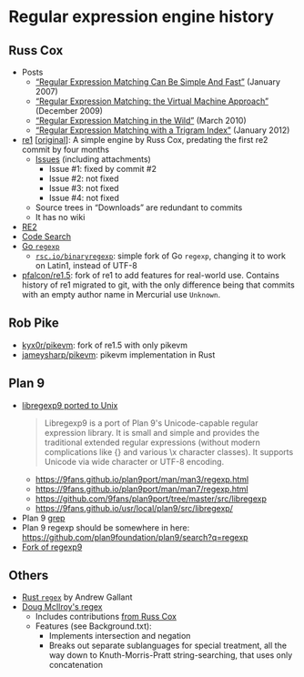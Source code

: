 # Regular expression engine history

## Russ Cox

- Posts
  - [“Regular Expression Matching Can Be Simple And Fast”](https://swtch.com/~rsc/regexp/regexp1.html)
    (January 2007)
  - [“Regular Expression Matching: the Virtual Machine Approach”](https://swtch.com/~rsc/regexp/regexp2.html)
    (December 2009)
  - [“Regular Expression Matching in the Wild”](https://swtch.com/~rsc/regexp/regexp3.html)
    (March 2010)
  - [“Regular Expression Matching with a Trigram Index”](https://swtch.com/~rsc/regexp/regexp4.html)
    (January 2012)
- [re1](https://code.google.com/archive/p/re1/) [[original](http://code.google.com/p/re1/)]:
  A simple engine by Russ Cox, predating the first re2 commit by four months
  - [Issues](https://web.archive.org/web/20160529162431/https://code.google.com/p/re1/issues/list)
    (including attachments)
    - Issue #1: fixed by commit #2
    - Issue #2: not fixed
    - Issue #3: not fixed
    - Issue #4: not fixed
  - Source trees in “Downloads” are redundant to commits
  - It has no wiki
- [RE2](https://github.com/google/re2)
- [Code Search](https://github.com/google/codesearch)
- [Go `regexp`](https://github.com/golang/go/tree/master/src/regexp)
  - [`rsc.io/binaryregexp`](https://github.com/rsc/binaryregexp): simple fork of
    Go `regexp`, changing it to work on Latin1, instead of UTF-8
- [pfalcon/re1.5](https://github.com/pfalcon/re1.5): fork of re1 to add features
  for real-world use. Contains history of re1 migrated to git, with the only
  difference being that commits with an empty author name in Mercurial use
  `Unknown`.

## Rob Pike

- [kyx0r/pikevm](https://github.com/kyx0r/pikevm): fork of re1.5 with only
  pikevm
- [jameysharp/pikevm](https://github.com/jameysharp/pikevm): pikevm
  implementation in Rust

## Plan 9

- [libregexp9 ported to Unix](https://9fans.github.io/plan9port/unix/)
  > Libregexp9 is a port of Plan 9's Unicode-capable regular expression
  > library. It is small and simple and provides the traditional extended
  > regular expressions (without modern complications like {} and various \x
  > character classes). It supports Unicode via wide character or UTF-8
  > encoding.
  - https://9fans.github.io/plan9port/man/man3/regexp.html
  - https://9fans.github.io/plan9port/man/man7/regexp.html
  - https://github.com/9fans/plan9port/tree/master/src/libregexp
  - https://9fans.github.io/usr/local/plan9/src/libregexp/
- Plan 9 [grep](https://github.com/9fans/plan9port/tree/master/src/cmd/grep)
- Plan 9 regexp should be somewhere in here:
  https://github.com/plan9foundation/plan9/search?q=regexp
- [Fork of regexp9](https://github.com/tylov/regexp9)

## Others

- [Rust `regex`](https://github.com/rust-lang/regex) by Andrew Gallant
- [Doug McIlroy's regex](https://github.com/arnoldrobbins/mcilroy-regex)
  - Includes contributions [from Russ Cox](https://github.com/arnoldrobbins/mcilroy-regex/commits?author=rsc)
  - Features (see Background.txt):
    - Implements intersection and negation
    - Breaks out separate sublanguages for special treatment, all the way down
      to Knuth-Morris-Pratt string-searching, that uses only concatenation
